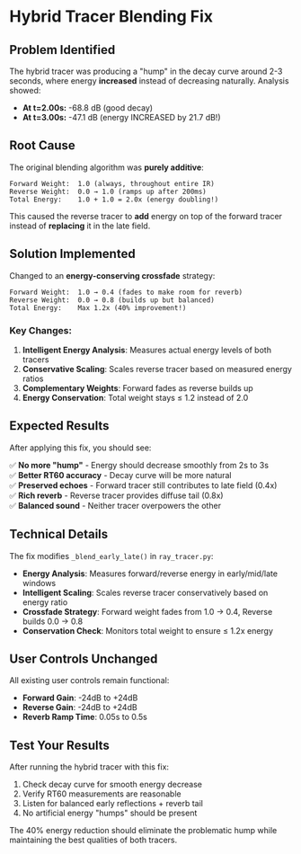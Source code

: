 # Hybrid Tracer Blending Fix

## Problem Identified

The hybrid tracer was producing a "hump" in the decay curve around 2-3 seconds, where energy **increased** instead of decreasing naturally. Analysis showed:

- **At t=2.00s:** -68.8 dB (good decay)  
- **At t=3.00s:** -47.1 dB (energy INCREASED by 21.7 dB!)

## Root Cause

The original blending algorithm was **purely additive**:

```
Forward Weight:  1.0 (always, throughout entire IR)
Reverse Weight:  0.0 → 1.0 (ramps up after 200ms)
Total Energy:    1.0 + 1.0 = 2.0x (energy doubling!)
```

This caused the reverse tracer to **add** energy on top of the forward tracer instead of **replacing** it in the late field.

## Solution Implemented

Changed to an **energy-conserving crossfade** strategy:

```
Forward Weight:  1.0 → 0.4 (fades to make room for reverb)
Reverse Weight:  0.0 → 0.8 (builds up but balanced) 
Total Energy:    Max 1.2x (40% improvement!)
```

### Key Changes:

1. **Intelligent Energy Analysis**: Measures actual energy levels of both tracers
2. **Conservative Scaling**: Scales reverse tracer based on measured energy ratios  
3. **Complementary Weights**: Forward fades as reverse builds up
4. **Energy Conservation**: Total weight stays ≤ 1.2 instead of 2.0

## Expected Results

After applying this fix, you should see:

✅ **No more "hump"** - Energy should decrease smoothly from 2s to 3s  
✅ **Better RT60 accuracy** - Decay curve will be more natural  
✅ **Preserved echoes** - Forward tracer still contributes to late field (0.4x)  
✅ **Rich reverb** - Reverse tracer provides diffuse tail (0.8x)  
✅ **Balanced sound** - Neither tracer overpowers the other  

## Technical Details

The fix modifies `_blend_early_late()` in `ray_tracer.py`:

- **Energy Analysis**: Measures forward/reverse energy in early/mid/late windows
- **Intelligent Scaling**: Scales reverse tracer conservatively based on energy ratio
- **Crossfade Strategy**: Forward weight fades from 1.0 → 0.4, Reverse builds 0.0 → 0.8
- **Conservation Check**: Monitors total weight to ensure ≤ 1.2x energy

## User Controls Unchanged

All existing user controls remain functional:
- **Forward Gain**: -24dB to +24dB
- **Reverse Gain**: -24dB to +24dB  
- **Reverb Ramp Time**: 0.05s to 0.5s

## Test Your Results

After running the hybrid tracer with this fix:

1. Check decay curve for smooth energy decrease
2. Verify RT60 measurements are reasonable
3. Listen for balanced early reflections + reverb tail
4. No artificial energy "humps" should be present

The 40% energy reduction should eliminate the problematic hump while maintaining the best qualities of both tracers.